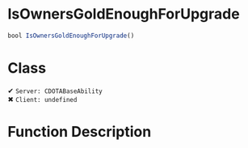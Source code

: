 # IsOwnersGoldEnoughForUpgrade
```js	
bool IsOwnersGoldEnoughForUpgrade()
```
# Class
✔ `Server: CDOTABaseAbility`  
✖ `Client: undefined`  

# Function Description

